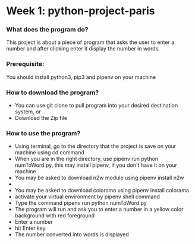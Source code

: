<h1>Week 1: python-project-paris</h1>

<h3>What does the program do?</h3>
<p>This project is about a piece of program that asks the user to enter a number and after clicking enter it display the number in words.</p>

<h3>Prerequisite:</h3>
<p>You should install python3, pip3 and pipenv on your machine</p>

<h3>How to download the program?</h3>
<ul>
<li>You can use git clone to pull program into your desired destination system, or</li>
<li>Download the Zip file</li>
</ul>

<h3>How to use the program?</h3>
<ul>
<li>Using terminal, go to the directory that the project is save on your machine using cd command</li>
<li>When you are in the right directory, use pipenv run python numToWord.py, this may install pipenv, if you don't have it on your machine</li>
<li>You may be asked to download n2w module using pipenv install n2w<li>
<li>You may be asked to download colorama using pipenv install colorama </li>
<li>activate your virtual environment by pipenv shell command</li>
<li>Type the command pipenv run python numToWord.py</li>
<li>The program will run and ask you to enter a number in a yellow color background with red foreground</li>
<li>Enter a number</li>
<li>hit Enter key</li>
<li>The number converted into words is displayed</li>
</ul>
